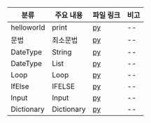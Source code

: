 | 분류 | 주요 내용 | 파일 링크 | 비고 |
| -- | -- | -- | -- |
| helloworld | print | [py](./helloworld.py) | -- |
| 문법 | 최소문법 | [py](./syntaxs.py) | -- |
| DateType | String | [py](./datatype_string.py) | -- |
| DateType | List | [py](./datatype_string.py) | -- |
| Loop | Loop | [py](./loops.py) | -- |
| IfElse | IFELSE | [py](./ifelses.py) | -- |
| Input | Input | [py](./user_inputs.py)| -- |
| Dictionary | Dictionary | [py](./dictionarys.py) | -- |
